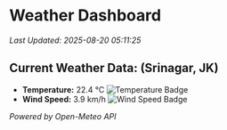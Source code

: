 
# Weather Dashboard

_Last Updated: 2025-08-20 05:11:25_

## Current Weather Data: (Srinagar, JK)
- **Temperature:** 22.4 °C ![Temperature Badge](https://img.shields.io/badge/Temperature-Medium%20Temp-green)
- **Wind Speed:** 3.9 km/h ![Wind Speed Badge](https://img.shields.io/badge/Wind%20Speed-Light%20Wind-blue)

*Powered by Open-Meteo API*
